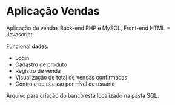 # Aplicação Vendas
Aplicação de vendas Back-end PHP e MySQL, Front-end HTML + Javascript.

Funcionalidades:

- Login
- Cadastro de produto
- Registro de venda
- Visualização de total de vendas confirmadas
- Controle de acesso por nível de usuário

Arquivo para criação do banco está localizado na pasta SQL.
